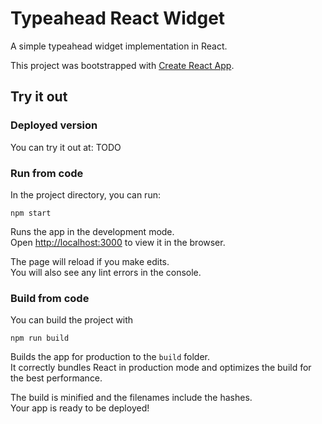 # Typeahead React Widget

A simple typeahead widget implementation in React.

This project was bootstrapped with [Create React App](https://github.com/facebook/create-react-app).

## Try it out

### Deployed version

You can try it out at: TODO

### Run from code

In the project directory, you can run:

`npm start`

Runs the app in the development mode.\
Open [http://localhost:3000](http://localhost:3000) to view it in the browser.

The page will reload if you make edits.\
You will also see any lint errors in the console.

### Build from code

You can build the project with

`npm run build`

Builds the app for production to the `build` folder.\
It correctly bundles React in production mode and optimizes the build for the best performance.

The build is minified and the filenames include the hashes.\
Your app is ready to be deployed!

